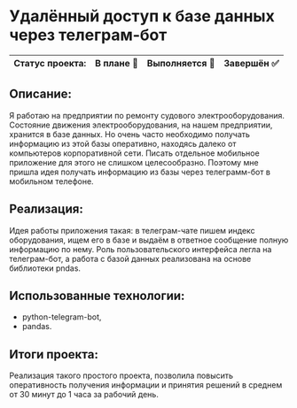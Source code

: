 # Удалённый доступ к базе данных через телеграм-бот

Статус проекта: | В плане :black_square_button: | Выполняется :black_square_button: | Завершён :white_check_mark: | 
:------------ | :-------------| :-------------| :-------------

## Описание:

Я работаю на предприятии по ремонту судового электрооборудования. Состояние движения электрооборудования, на нашем предприятии, хранится в базе данных. Но очень часто необходимо получать информацию из этой базы оперативно, находясь далеко от компьютеров корпоративной сети. Писать отдельное мобильное приложение для этого не слишком целесообразно. Поэтому мне пришла идея получать информацию из базы через телеграмм-бот в мобильном телефоне.

## Реализация:

Идея работы приложения такая: в телеграм-чате пишем индекс оборудования, ищем его в базе и выдаём в ответное сообщение полную информацию по нему. Роль пользовательского интерфейса легла на телеграм-бот, а работа с базой данных реализована на основе библиотеки pndas.

## Использованные технологии:
- python-telegram-bot,
- pandas.

## Итоги проекта:

Реализация такого простого проекта, позволила повысить оперативность получения информации и принятия решений в среднем от 30 минут до 1 часа за рабочий день.
